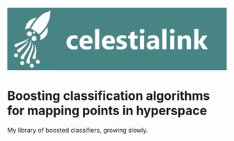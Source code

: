 ![celestialink](images/banner.png)

# Boosting classification algorithms for mapping points in hyperspace

My library of boosted classifiers, growing slowly.
